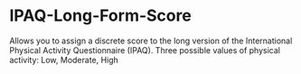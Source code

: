# IPAQ-Long-Form-Score
Allows you to assign a discrete score to the long version of the International Physical Activity Questionnaire (IPAQ). Three possible values of physical activity: Low, Moderate, High 
